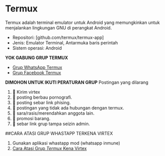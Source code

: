 # Termux
Termux adalah terminal emulator untuk Android yang memungkinkan untuk menjalankan lingkungan GNU di perangkat Android.

- Repositori: [github.com/termux/termux-app]
- Jenis: Emulator Terminal, Antarmuka baris perintah
- Sistem operasi: Android

**YOK GABUNG GRUP TERMUX**
- [Grup WhatsApp Termux](https://bit.ly/GrupWaTermux)
- [Grup Facebook Termux](https://bit.ly/GrupFbTermux)

**DIMOHON UNTUK IKUTI PERATURAN GRUP**
Postingan yang dilarang
1. 🚫 Kirim virtex
2. 🚫 posting berbau pornografi.
3. 🚫 posting sebar link phising.
4. 🚫 postingan yang tidak ada hubungan dengan termux.
5. 🚫 sara/rasis/merendahkan anggota lain.
6. 🚫 promosi barang.
7. 🚫 sebar link grup tampa seizin admin.

##CARA  ATASI GRUP WHASTAPP TERKENA VIRTEX
1. Gunakan aplikasi whastapp mod (whatsapp inmune)
2. [Cara Atasi Grup *Termux* Kena Virtex](https://bit.ly/AtasiGrupWaCrash-Termux)
